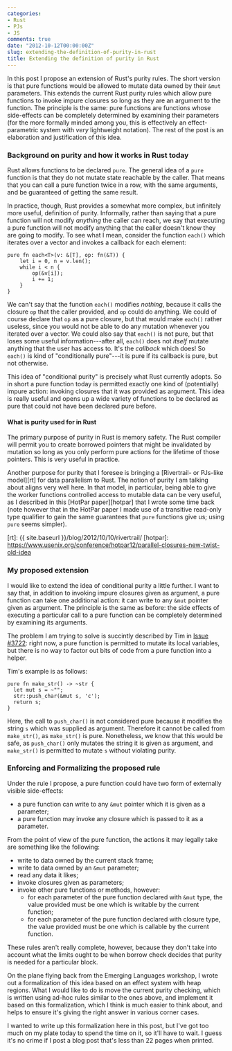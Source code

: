 ```yaml
---
categories:
- Rust
- PJs
- JS
comments: true
date: "2012-10-12T00:00:00Z"
slug: extending-the-definition-of-purity-in-rust
title: Extending the definition of purity in Rust
---
```


In this post I propose an extension of Rust's purity rules.  The short
version is that pure functions would be allowed to mutate data owned
by their `&mut` parameters.  This extends the current Rust purity
rules which allow pure functions to invoke impure closures so long as
they are an argument to the function.  The principle is the same: pure
functions are functions whose side-effects can be completely
determined by examining their parameters (for the more formally minded
among you, this is effectively an effect-parametric system with *very*
lightweight notation).  The rest of the post is an elaboration and
justification of this idea.

### Background on purity and how it works in Rust today

Rust allows functions to be declared `pure`.  The general idea of a
`pure` function is that they do not mutate state reachable by the
caller.  That means that you can call a pure function twice in a row,
with the same arguments, and be guaranteed of getting the same result.

In practice, though, Rust provides a somewhat more complex, but
infinitely more useful, definition of purity.  Informally, rather than
saying that a pure function will not modify *anything* the caller can
reach, we say that executing a pure function will not modify anything
that the caller doesn't know they are going to modify.  To see what I
mean, consider the function `each()` which iterates over a vector and
invokes a callback for each element:

    pure fn each<T>(v: &[T], op: fn(&T)) {
        let i = 0, n = v.len();
        while i < n {
            op(&v[i]);
            i += 1;
        }
    }

We can't say that the function `each()` modifies *nothing*, because it
calls the closure `op` that the caller provided, and `op` could do
anything.  We could of course declare that `op` as a pure closure, but
that would make `each()` rather useless, since you would not be able
to do any mutation whenever you iterated over a vector. We could also
say that `each()` is not pure, but that loses some useful
information---after all, `each()` does not *itself* mutate anything
that the user has access to.  It's the *callback* which does!  So
`each()` is kind of "conditionally pure"---it is pure if its callback
is pure, but not otherwise.

This idea of "conditional purity" is precisely what Rust currently
adopts.  So in short a pure function today is permitted exactly one
kind of (potentially) impure action: invoking closures that it was
provided as argument.  This idea is really useful and opens up a wide
variety of functions to be declared as pure that could not have been
declared pure before.

#### What is purity used for in Rust

The primary purpose of purity in Rust is memory safety.  The Rust
compiler will permit you to create borrowed pointers that might be
invalidated by mutation so long as you only perform pure actions for
the lifetime of those pointers.  This is very useful in practice.

Another purpose for purity that I foresee is bringing a
[Rivertrail- or PJs-like model][rt] for data parallelism to Rust.  The
notion of purity I am talking about aligns very well here.  In that
model, in particular, being able to give the worker functions
controlled access to mutable data can be very useful, as I described
in this [HotPar paper][hotpar] that I wrote some time back (note
however that in the HotPar paper I made use of a transitive read-only
type qualifier to gain the same guarantees that `pure` functions give
us; using `pure` seems simpler).

[rt]: {{ site.baseurl }}/blog/2012/10/10/rivertrail/
[hotpar]: https://www.usenix.org/conference/hotpar12/parallel-closures-new-twist-old-idea

### My proposed extension

I would like to extend the idea of conditional purity a little
further.  I want to say that, in addition to invoking impure closures
given as argument, a pure function can take one additional action: it
can write to any `&mut` pointer given as argument.  The principle is
the same as before: the side effects of executing a particular call to
a pure function can be completely determined by examining its
arguments.

The problem I am trying to solve is succintly described by Tim in
[Issue #3722][3722]: right now, a pure function is permitted to mutate
its local variables, but there is no way to factor out bits of code
from a pure function into a helper.

[3722]: https://github.com/mozilla/rust/issues/3722

Tim's example is as follows:

```
pure fn make_str() -> ~str {
  let mut s = ~"";
  str::push_char(&mut s, 'c');
  return s;
}
```

Here, the call to `push_char()` is not considered pure because it
modifies the string `s` which was supplied as argument.  Therefore it
cannot be called from `make_str()`, as `make_str()` is pure.
Nonetheless, we know that this would be safe, as `push_char()` only
mutates the string it is given as argument, and `make_str()` is
permitted to mutate `s` without violating purity.

### Enforcing and Formalizing the proposed rule

Under the rule I propose, a pure function could have two form of
externally visible side-effects:

- a pure function can write to any `&mut` pointer which it is given as a parameter;
- a pure function may invoke any closure which is passed to it as a parameter.

From the point of view of the pure function, the actions it may
legally take are something like the following:

- write to data owned by the current stack frame;
- write to data owned by an `&mut` parameter;
- read any data it likes;
- invoke closures given as parameters;
- invoke other pure functions or methods, however:
  - for each parameter of the pure function declared with `&mut` type,
    the value provided must be one which is writable by the current
    function;
  - for each parameter of the pure function declared with closure
    type, the value provided must be one which is callable by the
    current function.
    
These rules aren't really complete, however, because they don't take
into account what the limits ought to be when borrow check decides
that purity is needed for a particular block.
    
On the plane flying back from the Emerging Languages workshop, I wrote
out a formalization of this idea based on an effect system with heap
regions.  What I would like to do is move the current purity checking,
which is written using ad-hoc rules similar to the ones above, and
implement it based on this formalization, which I think is much easier
to think about, and helps to ensure it's giving the right answer in
various corner cases.

I wanted to write up this formalization here in this post, but I've
got too much on my plate today to spend the time on it, so it'll have
to wait.  I guess it's no crime if I post a blog post that's less than
22 pages when printed.
